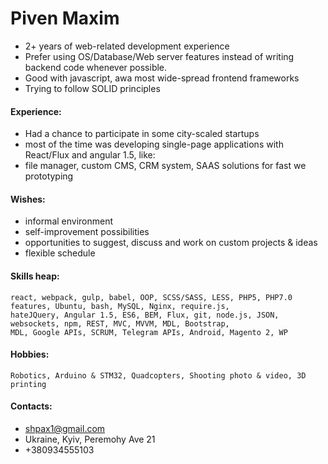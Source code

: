 # Piven Maxim

* 2+ years of web-related development experience
* Prefer using OS/Database/Web server features instead of writing backend code whenever possible.
* Good with javascript, awa most wide-spread frontend frameworks
* Trying to follow SOLID principles

#### Experience:
* Had a chance to participate in some city-scaled startups
* most of the time was developing single-page applications with React/Flux and angular 1.5, like:
* file manager, custom CMS, CRM system, SAAS solutions for fast we prototyping

#### Wishes:
* informal environment
* self-improvement possibilities
* opportunities to suggest, discuss and work on custom projects & ideas
* flexible schedule

#### Skills heap:
    react, webpack, gulp, babel, OOP, SCSS/SASS, LESS, PHP5, PHP7.0 features, Ubuntu, bash, MySQL, Nginx, require.js, 
    hateJQuery, Angular 1.5, ES6, BEM, Flux, git, node.js, JSON, websockets, npm, REST, MVC, MVVM, MDL, Bootstrap, 
    MDL, Google APIs, SCRUM, Telegram APIs, Android, Magento 2, WP
    
#### Hobbies:
    Robotics, Arduino & STM32, Quadcopters, Shooting photo & video, 3D printing
    
#### Contacts:
* shpax1@gmail.com
* Ukraine, Kyiv, Peremohy Ave 21
* +380934555103